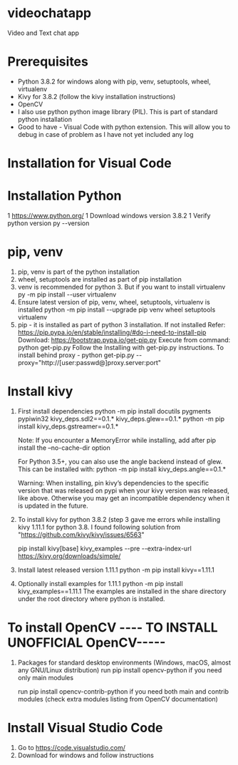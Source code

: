 # videochatapp
Video and Text chat app
# Prerequisites
  - Python 3.8.2 for windows along with pip, venv, setuptools, wheel, virtualenv
  - Kivy for 3.8.2 (follow the kivy installation instructions)
  - OpenCV
  - I also use python python image library (PIL). This is part of standard python installation
  - Good to have - Visual Code with python extension. This will allow you to debug in case of problem as I have not yet included any log
# Installation for Visual Code
# Installation Python
  1 https://www.python.org/
  1 Download windows version 3.8.2
  1 Verify python version
      py --version
# pip, venv
  1. pip, venv is part of the python installation
  2. wheel, setuptools are installed as part of pip installation
  3. venv is recommended for python 3. But if you want to install virtualenv
      py -m pip install --user virtualenv
  4. Ensure latest version of pip, venv, wheel, setuptools, virtualenv is installed
      python -m pip install --upgrade pip venv wheel setuptools virtualenv
  5. pip - it is installed as part of python 3 installation. If not installed
      Refer: https://pip.pypa.io/en/stable/installing/#do-i-need-to-install-pip 
      Download: https://bootstrap.pypa.io/get-pip.py
      Execute from command: python get-pip.py
      Follow the Installing with get-pip.py instructions.
      To install behind proxy - 
        python get-pip.py --proxy="http://[user:passwd@]proxy.server:port"
# Install kivy
  1. First install dependencies
      python -m pip install docutils pygments pypiwin32 kivy_deps.sdl2==0.1.* kivy_deps.glew==0.1.*
	    python -m pip install kivy_deps.gstreamer==0.1.*
      
      Note:	If you encounter a MemoryError while installing, add after pip install the –no-cache-dir option
      
      For Python 3.5+, you can also use the angle backend instead of glew. 
        This can be installed with: python -m pip install kivy_deps.angle==0.1.*
  
      Warning: When installing, pin kivy’s dependencies to the specific version that was released on pypi when your kivy version was released, like above. Otherwise you may get an incompatible dependency when it is updated in the future.
  
  2. To install kivy for python 3.8.2 (step 3 gave me errors while installing kivy 1.11.1 for python 3.8. I found following solution from   "https://github.com/kivy/kivy/issues/6563"
                                  
      pip install kivy[base] kivy_examples --pre --extra-index-url https://kivy.org/downloads/simple/
      
  3. Install latest released version 1.11.1
      python -m pip install kivy==1.11.1
  4. Optionally install examples for 1.11.1
      	python -m pip install kivy_examples==1.11.1
        The examples are installed in the share directory under the root directory where python is installed.
        
# To install OpenCV  ---- TO INSTALL UNOFFICIAL OpenCV-----
  1. Packages for standard desktop environments (Windows, macOS, almost any GNU/Linux distribution)
      run pip install opencv-python if you need only main modules
      
      run pip install opencv-contrib-python if you need both main and contrib modules (check extra modules listing from OpenCV documentation)

#  Install Visual Studio Code
  1. Go to https://code.visualstudio.com/
  2. Download for windows and follow instructions
